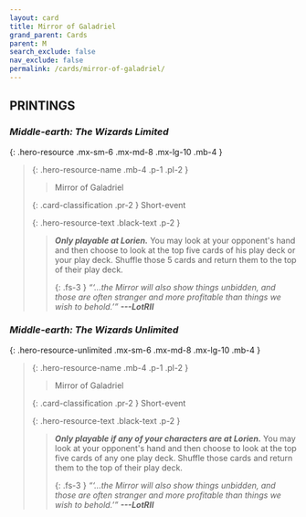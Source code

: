 ```yaml
---
layout: card
title: Mirror of Galadriel
grand_parent: Cards
parent: M
search_exclude: false
nav_exclude: false
permalink: /cards/mirror-of-galadriel/
---
```


## PRINTINGS


### _Middle-earth: The Wizards Limited_

{: .hero-resource .mx-sm-6 .mx-md-8 .mx-lg-10 .mb-4 }
> {: .hero-resource-name .mb-4 .p-1 .pl-2 }
> > <div class="card-mp"></div>
> > <div class="card-name">Mirror of Galadriel</div>
>
> {: .card-classification .pr-2 }
> Short-event
>
> {: .hero-resource-text .black-text .p-2 }
> > ***Only playable at Lorien.*** You may look at your opponent's hand and then choose to look at the top five cards of his play deck or your play deck. Shuffle those 5 cards and return them to the top of their play deck. 
> > 
> > {: .fs-3 } 
> > _“‘...the Mirror will also show things unbidden, and those are often stranger and more profitable than things we wish to behold.’”_ ***---&#65279;LotRII*** 
> 

### _Middle-earth: The Wizards Unlimited_

{: .hero-resource-unlimited .mx-sm-6 .mx-md-8 .mx-lg-10 .mb-4 }
> {: .hero-resource-name .mb-4 .p-1 .pl-2 }
> > <div class="card-mp"></div>
> > <div class="card-name">Mirror of Galadriel</div>
>
> {: .card-classification .pr-2 }
> Short-event
>
> {: .hero-resource-text .black-text .p-2 }
> > ***Only playable if any of your characters are at Lorien.*** You may look at your opponent's hand and then choose to look at the top five cards of any one play deck. Shuffle those cards and return them to the top of their play deck. 
> > 
> > {: .fs-3 } 
> > _“‘...the Mirror will also show things unbidden, and those are often stranger and more profitable than things we wish to behold.’”_ ***---&#65279;LotRII*** 
> 
